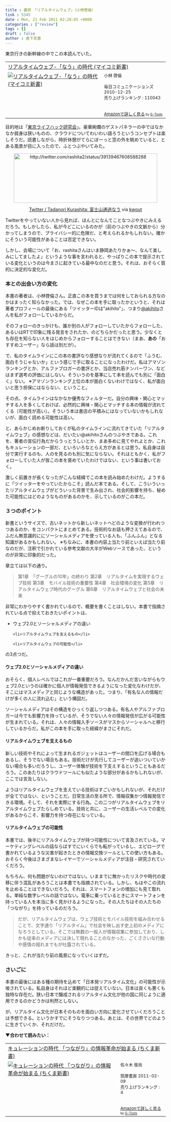 ```yaml
---
title : 書評　「リアルタイムウェブ」（小林啓倫）
link : 5345
date : Mon, 21 Feb 2011 02:28:05 +0000
categories : ["review"]
tags : []
draft : false
author : 倉下忠憲
---
```


東京行きの新幹線の中でこの本読んでいた。

<table  border="0" cellpadding="5"><tr><td colspan="2"><a href="http://www.amazon.co.jp/%E3%83%AA%E3%82%A2%E3%83%AB%E3%82%BF%E3%82%A4%E3%83%A0%E3%82%A6%E3%82%A7%E3%83%96-%E3%80%8C%E3%81%AA%E3%81%86%E3%80%8D%E3%81%AE%E6%99%82%E4%BB%A3-%E3%83%9E%E3%82%A4%E3%82%B3%E3%83%9F%E6%96%B0%E6%9B%B8-%E5%B0%8F%E6%9E%97-%E5%95%93%E5%80%AB/dp/4839936358%3FSubscriptionId%3D15SMZCTB9V8NGR2TW082%26tag%3Drashita1000-22%26linkCode%3Dxm2%26camp%3D2025%26creative%3D165953%26creativeASIN%3D4839936358" target="_top">リアルタイムウェブ-「なう」の時代 (マイコミ新書)</a><img src="http://www.assoc-amazon.jp/e/ir?t=rashita1000-22&l=ur2&o=9" width="1" height="1" style="border: none;" alt="" /></td></tr><tr><td valign="top"><a href="http://www.amazon.co.jp/%E3%83%AA%E3%82%A2%E3%83%AB%E3%82%BF%E3%82%A4%E3%83%A0%E3%82%A6%E3%82%A7%E3%83%96-%E3%80%8C%E3%81%AA%E3%81%86%E3%80%8D%E3%81%AE%E6%99%82%E4%BB%A3-%E3%83%9E%E3%82%A4%E3%82%B3%E3%83%9F%E6%96%B0%E6%9B%B8-%E5%B0%8F%E6%9E%97-%E5%95%93%E5%80%AB/dp/4839936358%3FSubscriptionId%3D15SMZCTB9V8NGR2TW082%26tag%3Drashita1000-22%26linkCode%3Dxm2%26camp%3D2025%26creative%3D165953%26creativeASIN%3D4839936358" target="_top"><img src="http://ecx.images-amazon.com/images/I/41BykOD1J%2BL._SL160_.jpg" border="0" alt="リアルタイムウェブ-「なう」の時代 (マイコミ新書)" /></a></td><td valign="top"><font size="-1">小林 啓倫 <br /><br />毎日コミュニケーションズ  2010-12-25<br />売り上げランキング : 110043<br /><br /><br /><a href="http://www.amazon.co.jp/%E3%83%AA%E3%82%A2%E3%83%AB%E3%82%BF%E3%82%A4%E3%83%A0%E3%82%A6%E3%82%A7%E3%83%96-%E3%80%8C%E3%81%AA%E3%81%86%E3%80%8D%E3%81%AE%E6%99%82%E4%BB%A3-%E3%83%9E%E3%82%A4%E3%82%B3%E3%83%9F%E6%96%B0%E6%9B%B8-%E5%B0%8F%E6%9E%97-%E5%95%93%E5%80%AB/dp/4839936358%3FSubscriptionId%3D15SMZCTB9V8NGR2TW082%26tag%3Drashita1000-22%26linkCode%3Dxm2%26camp%3D2025%26creative%3D165953%26creativeASIN%3D4839936358" target="_top">Amazonで詳しく見る</a></font><font size="-2"> by <a href="http://www.goodpic.com/mt/aws/index.html" >G-Tools</a></font></td></tr></table>

目的地は「<a href="http://tokyo.lifehacklabs.com/?p=282">東京ライフハック研究会</a>」。豪華絢爛のゲストパネラーの中ではなかなか肩身は狭いものの、クラウドについてわいわい語ろうというコンセプトは楽しそうだ。読書しながら、時折休憩がてらにぼーっと窓の外を眺めていると、とある風景が目に入ったので、ふとつぶやいてみた。

<div class="kwout" style="text-align: center;"><img src="http://kwout.com/cutout/s/za/29/4x5_bor.jpg" alt="http://twitter.com/rashita2/status/39139467608588288" title="Twitter / Tadanori Kurashita: 富士山通過なう" width="450" height="155" style="border: none;" usemap="#map_sza294x5" /><map id="map_sza294x5" name="map_sza294x5"><area coords="17,44,60,52" href="http://twitter.com/rashita2/status/39139467608588288" alt="" shape="rect" /><area coords="63,44,106,52" href="http://www.tweetdeck.com/" alt="" shape="rect" /><area coords="17,77,52,113" href="http://twitter.com/rashita2" alt="" shape="rect" /><area coords="68,76,155,98" href="http://twitter.com/rashita2" alt="" shape="rect" /></map><p style="margin-top: 10px; text-align: center;"><a href="http://twitter.com/rashita2/status/39139467608588288">Twitter / Tadanori Kurashita: 富士山通過なう</a> via <a href="http://kwout.com/quote/sza294x5">kwout</a></p></div>

Twitterをやっていない人から見れば、ほんとになんてことなつぶやきにみえるだろう。もしかしたら、私が今どこにいるのかが（前のつぶやきの文脈から）分かってしまうので、プライバシー的に危険だ、と考えられるかもしれない。確かにそういう可能性があることは否定できない。

しかし、会場について「お、rashitaさんはいま静岡あたりかぁ〜、なんて楽しみにしてましたよ」というような事を言われると、やっぱりこの本で提示されている変化というのは今まさに起きている最中なのだと思う。それは、おそらく質的に決定的な変化だ。

<h3>本との出会い方の変化</h3>
本書の著者は、小林啓倫さん。正直この本を買うまでは何をしておられる方なのかはまったく知らなかった。では、なぜこの本を手に取ったかというと、それは著者プロフィールの最後にある「ツイッターIDは"akihito"」、つまり<a href="http://twitter.com/akihito">@akihito</a>さんを私がフォローしているからだ。

そのフォローのきっかけも、誰か別の人がフォローしていたからフォローした、あるいはRTで印象に残る発言をされたか、のどちらかだったと思う。少なくとも存在を知らない人をはじめからフォローすることはできない（まあ、<strong>あの</strong>「おすすめユーザー」なら話は別だが）。

で、私のタイムラインにこの本の書評なり感想なりが流れてくるので「ふうむ、面白そうじゃないか」という感じで手に取ることになったわけだ。私はアマゾンランキングとか、アルファブロガーの書評とか、当店売れ筋ナンバーワン、などはまず選考の評価にはしない。そういうのを基準にして本を読んでも別に「面白く」ない。
※アマゾンランキング上位の本が面白くないわけではなく、私が面白いと思う担保にはならない、ということ。

その点、タイムラインはなかなか優秀なフィルターだ。自分の興味・関心とマッチする人を多くしておけば、必然的に興味・関心とマッチする本の情報が流れてくる（可能性が高い）。そういう本は書店の平積みにはなっていないかもしれないが、面白く読める可能性は高い。

と、あらかじめお断りしておくが私のタイムラインに流れてきていた「リアルタイムウェブ」の感想などは、だいたい@akihitoさんのつぶやきである。これを、著者の宣伝行為だからうっとうしいとか、まあ多めに見てやれよとか、これもキュレーションの一部だ、といろいろなとらえ方があるとは思う。私自身は自分で実行するのも、人のを見るのも別に気にならない。それはともかく、私がフォローしていた人が皆この本を褒めていたわけではない、という事は書いておく。

激しく前置きが長くなったがこんな経緯でこの本を読み始めたわけだ。ようするに「ツイッターをやっていたからこそ」読んだ本である。そして、こういういったリアルタイムウェブがどういった背景で生み出され、社会的影響を持ち、秘めた可能性にはどのようなものがあるのかを、示しているのがこの本だ。

<h3>３つのポイント</h3>
新書というサイズで、古いネットから新しいネットへどのような変換が行われつつあるのか、をコンパクトにまとめてある。技術的なお話も押さえてあるので、ふだん無意識的ににソーシャルメディアを使っている人も、「ふんふん」となる知識があるかもしれない。
※ちなみに、本書の内容上当たり前といえば当たり前なのだが、注釈で引かれている参考文献の大半がWebソースであった、というのが非常に印象的だった。

章立ては以下の通り。



<blockquote>第1章　「グーグルの10年」の終わり 
第2章　リアルタイムを実現するウェブ技術
第3章　モバイル技術の重要性
第4章　社会環境の変化
第5章　リアルタイムウェブ時代のグーグル
第6章　リアルタイムウェブと社会の未来</blockquote>

非常にわかりやすく書かれているので、概要を書くことはしない。本書で指摘されている点で抑えておきたいポイントは、

<ul>
	<li>ウェブ2.0とソーシャルメディアの違い</li>

	<li>リアルタイムウェブを支えるもの</li>

	<li>リアルタイムウェブの可能性</li>
</ul>



の3点つだ。

<h4>ウェブ2.0とソーシャルメディアの違い</h4>
おそらく、個人レベルではこれが一番重要だろう。なんだかんだ言いながらもウェブ2.0というのは確かに個人が情報発信できるようになった変化なわけだが、そこにはマスメディアと同じような構造があった。つまり、「有名な人の情報だけが多くの人に流れ込む」という構図だ。

ソーシャルメディアはその構造をひっくり返しつつある。有名人やアルファブロガーは今でも影響力を持っているが、そうでない人々の情報発信が広がる可能性が生まれている。それは、人々の情報入手ソースがマスからソーシャルへと移行しているからだ。私がこの本を手に取った経緯がまさにそれだ。

<h4>リアルタイムウェブを支えるもの</h4>
新しい技術やそれによって生まれるガジェットはユーザーの間口を広げる場合もあるし、そうでない場合もある。技術だけが先行してユーザーが追いついていかない場合も多いだろうし、ユーザー体験が技術を下支えするということもあるだろう。このあたりはクラウドツールにも似たような部分があるかもしれないが、ここでは言及しない。

ようはリアルタイムウェブを支えている技術はすごいかもしれないが、それだけが全てではない、ということだ。日常生活の至る所で、情報収集かつ情報発信できる環境。そして、それを実際にする行為。この二つがリアルタイムウェブをリアルタイムウェブたらしめている。技術と共に、ユーザーの生活レベルでの変化があるからこそ、影響力を持つ存在になっている。

<h4>リアルタイムウェブの可能性</h4>
本書では、後半にリアルタイムウェブが持つ可能性について言及されている。マーケティングレベルの話ならばすでにいくらでも転がっているし、エピローグで書かれているような災害が起きたときの情報交換ツールとしての使い方もある。おそらく今後はさまざまなレイヤーでソーシャルメディアが注目・研究されていくだろう。

もちろん、何も問題がないわけではない。いままでに無かったリスクや時代の変移に伴う混乱があろうことは本書でも指摘されている。しかし、もはやこの流れを止めることはできないだろう。それは、スマートフォンの増加にも見て取れる。単純な数字レベルの話ではない。電車に乗っているときにスマートフォンを持っている人を本当に多く見かけるようになった。その人たちはその人たちの「つながり」を持っているのだろう。

<blockquote>
だが、リアルタイムウェブは、ウェブ技術とモバイル技術を組み合わせることで、文字通り「リアルタイム」で社会を映し出す史上初のメディアになろうとしている。そこでは無数の一般人が情報収集に参加しており、しかも従来のメディアには決して現れることのなかった、ごくささいな行動や感情の揺れまでもが吐露されている。
</blockquote>

きっと、これが当たり前の風景になっていくはずだ。
<h3>さいごに</h3>
本書の最後にはある種の期待を込めて「日本発リアルタイム文化」の可能性が示唆されている。私自身はそれほど楽観的には捉えていない。日本は良くも悪くも独特な存在だ。狭い日本で醸成されるリアルタイム文化が他の国に同じように適用できるのかどうかは判然としない。

が、リアルタイム文化が日本そのものを面白い方向に変化させていくだろうことは予想できる。というかすでにそうなりつつある。あとは、その世界でどのように生きていくか、それだけだ。

<strong>▼合わせて読みたい：</strong>
<table  border="0" cellpadding="5"><tr><td colspan="2"><a href="http://www.amazon.co.jp/%E3%82%AD%E3%83%A5%E3%83%AC%E3%83%BC%E3%82%B7%E3%83%A7%E3%83%B3%E3%81%AE%E6%99%82%E4%BB%A3-%E3%80%8C%E3%81%A4%E3%81%AA%E3%81%8C%E3%82%8A%E3%80%8D%E3%81%AE%E6%83%85%E5%A0%B1%E9%9D%A9%E5%91%BD%E3%81%8C%E5%A7%8B%E3%81%BE%E3%82%8B-%E3%81%A1%E3%81%8F%E3%81%BE%E6%96%B0%E6%9B%B8-%E4%BD%90%E3%80%85%E6%9C%A8-%E4%BF%8A%E5%B0%9A/dp/4480065911%3FSubscriptionId%3D15SMZCTB9V8NGR2TW082%26tag%3Drashita1000-22%26linkCode%3Dxm2%26camp%3D2025%26creative%3D165953%26creativeASIN%3D4480065911" target="_top">キュレーションの時代 「つながり」の情報革命が始まる (ちくま新書)</a><img src="http://www.assoc-amazon.jp/e/ir?t=rashita1000-22&l=ur2&o=9" width="1" height="1" style="border: none;" alt="" /></td></tr><tr><td valign="top"><a href="http://www.amazon.co.jp/%E3%82%AD%E3%83%A5%E3%83%AC%E3%83%BC%E3%82%B7%E3%83%A7%E3%83%B3%E3%81%AE%E6%99%82%E4%BB%A3-%E3%80%8C%E3%81%A4%E3%81%AA%E3%81%8C%E3%82%8A%E3%80%8D%E3%81%AE%E6%83%85%E5%A0%B1%E9%9D%A9%E5%91%BD%E3%81%8C%E5%A7%8B%E3%81%BE%E3%82%8B-%E3%81%A1%E3%81%8F%E3%81%BE%E6%96%B0%E6%9B%B8-%E4%BD%90%E3%80%85%E6%9C%A8-%E4%BF%8A%E5%B0%9A/dp/4480065911%3FSubscriptionId%3D15SMZCTB9V8NGR2TW082%26tag%3Drashita1000-22%26linkCode%3Dxm2%26camp%3D2025%26creative%3D165953%26creativeASIN%3D4480065911" target="_top"><img src="http://ecx.images-amazon.com/images/I/41dGA2p5J2L._SL160_.jpg" border="0" alt="キュレーションの時代 「つながり」の情報革命が始まる (ちくま新書)" /></a></td><td valign="top"><font size="-1">佐々木 俊尚 <br /><br />筑摩書房  2011-02-09<br />売り上げランキング : 4<br /><br /><br /><a href="http://www.amazon.co.jp/%E3%82%AD%E3%83%A5%E3%83%AC%E3%83%BC%E3%82%B7%E3%83%A7%E3%83%B3%E3%81%AE%E6%99%82%E4%BB%A3-%E3%80%8C%E3%81%A4%E3%81%AA%E3%81%8C%E3%82%8A%E3%80%8D%E3%81%AE%E6%83%85%E5%A0%B1%E9%9D%A9%E5%91%BD%E3%81%8C%E5%A7%8B%E3%81%BE%E3%82%8B-%E3%81%A1%E3%81%8F%E3%81%BE%E6%96%B0%E6%9B%B8-%E4%BD%90%E3%80%85%E6%9C%A8-%E4%BF%8A%E5%B0%9A/dp/4480065911%3FSubscriptionId%3D15SMZCTB9V8NGR2TW082%26tag%3Drashita1000-22%26linkCode%3Dxm2%26camp%3D2025%26creative%3D165953%26creativeASIN%3D4480065911" target="_top">Amazonで詳しく見る</a></font><font size="-2"> by <a href="http://www.goodpic.com/mt/aws/index.html" >G-Tools</a></font></td></tr></table>


